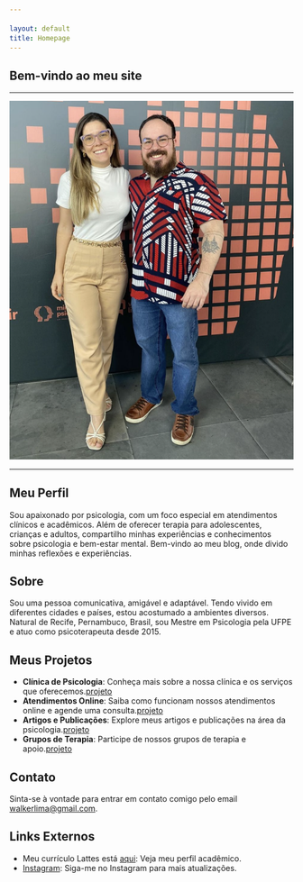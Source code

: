 ```yaml
---

layout: default
title: Homepage
---
```


## Bem-vindo ao meu site

---

![Walker e Carolina](/assets/imgs/psicologos.png)

---

## Meu Perfil

Sou apaixonado por psicologia, com um foco especial em atendimentos clínicos e acadêmicos. Além de oferecer terapia para adolescentes, crianças e adultos, compartilho minhas experiências e conhecimentos sobre psicologia e bem-estar mental. Bem-vindo ao meu blog, onde divido minhas reflexões e experiências.

## Sobre

Sou uma pessoa comunicativa, amigável e adaptável. Tendo vivido em diferentes cidades e países, estou acostumado a ambientes diversos. Natural de Recife, Pernambuco, Brasil, sou Mestre em Psicologia pela UFPE e atuo como psicoterapeuta desde 2015.

## Meus Projetos

- **Clínica de Psicologia**: Conheça mais sobre a nossa clínica e os serviços que oferecemos.[projeto](/projects/)
- **Atendimentos Online**: Saiba como funcionam nossos atendimentos online e agende uma consulta.[projeto](/projects/)
- **Artigos e Publicações**: Explore meus artigos e publicações na área da psicologia.[projeto](/projects/)
- **Grupos de Terapia**: Participe de nossos grupos de terapia e apoio.[projeto](/projects/)

## Contato

Sinta-se à vontade para entrar em contato comigo pelo email <walkerlima@gmail.com>.

## Links Externos

- Meu currículo Lattes está [aqui](http://lattes.cnpq.br/4068383542057315): Veja meu perfil acadêmico.
- [Instagram](https://instagram.com/profwalkerlimaf): Siga-me no Instagram para mais atualizações.
